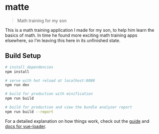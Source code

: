# matte

> Math training for my son

This is a math training application I made for my son, to help him learn the
basics of math. In time he found more exciting math training apps elsewhere, so
I'm leaving this here in its unfinished state.

## Build Setup

``` bash
# install dependencies
npm install

# serve with hot reload at localhost:8080
npm run dev

# build for production with minification
npm run build

# build for production and view the bundle analyzer report
npm run build --report
```

For a detailed explanation on how things work, check out the [guide](http://vuejs-templates.github.io/webpack/) and [docs for vue-loader](http://vuejs.github.io/vue-loader).

